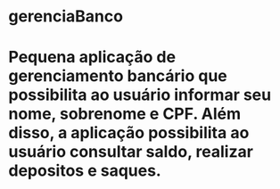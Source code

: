 # gerenciaBanco
# Pequena aplicação de gerenciamento bancário que possibilita ao usuário informar seu nome, sobrenome e CPF. Além disso, a aplicação possibilita ao usuário consultar saldo, realizar depositos e saques.
